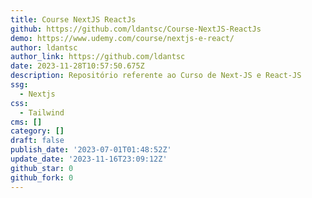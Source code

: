 ```yaml
---
title: Course NextJS ReactJs
github: https://github.com/ldantsc/Course-NextJS-ReactJs
demo: https://www.udemy.com/course/nextjs-e-react/
author: ldantsc
author_link: https://github.com/ldantsc
date: 2023-11-28T10:57:50.675Z
description: Repositório referente ao Curso de Next-JS e React-JS
ssg:
  - Nextjs
css:
  - Tailwind
cms: []
category: []
draft: false
publish_date: '2023-07-01T01:48:52Z'
update_date: '2023-11-16T23:09:12Z'
github_star: 0
github_fork: 0
---
```

